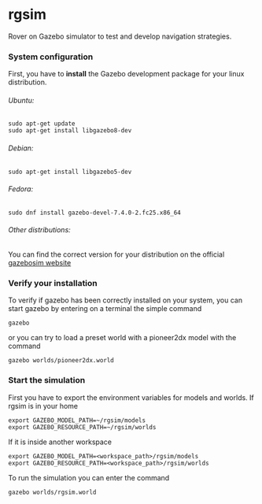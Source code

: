 # **rgsim**
Rover on Gazebo simulator to test and develop navigation strategies.

### **System configuration**
First, you have to **install** the Gazebo development package for your linux distribution.
###### Ubuntu:
```
sudo apt-get update
sudo apt-get install libgazebo8-dev
```
###### Debian:
```
sudo apt-get install libgazebo5-dev
```
###### Fedora:
```
sudo dnf install gazebo-devel-7.4.0-2.fc25.x86_64
```
###### Other distributions:
You can find the correct version for your distribution on the official [gazebosim website](http://gazebosim.org/tutorials?cat=install)

### **Verify your installation**
To verify if gazebo has been correctly installed on your system, you can start gazebo by entering on a terminal the simple command
```
gazebo
```
or you can try to load a preset world with a pioneer2dx model with the command
```
gazebo worlds/pioneer2dx.world
```

### **Start the simulation**
First you have to export the environment variables for models and worlds.
If rgsim is in your home
```
export GAZEBO_MODEL_PATH=~/rgsim/models
export GAZEBO_RESOURCE_PATH=~/rgsim/worlds
```
If it is inside another workspace
```
export GAZEBO_MODEL_PATH=<workspace_path>/rgsim/models
export GAZEBO_RESOURCE_PATH=<workspace_path>/rgsim/worlds
```
To run the simulation you can enter the command
```
gazebo worlds/rgsim.world
```

